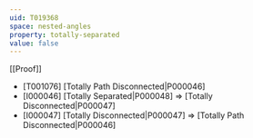 ```yaml
---
uid: T019368
space: nested-angles
property: totally-separated
value: false
---
```

[[Proof]]

* [T001076] [Totally Path Disconnected|P000046]
* [I000046] [Totally Separated|P000048] => [Totally Disconnected|P000047]
* [I000047] [Totally Disconnected|P000047] => [Totally Path Disconnected|P000046]

